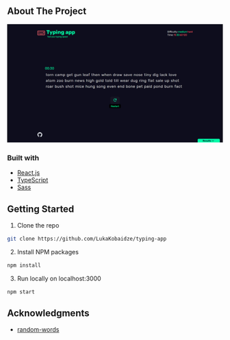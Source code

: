 ## About The Project

![Project image](screenshot.jpg)

### Built with

- [React.js](https://reactjs.org/)
- [TypeScript](https://www.typescriptlang.org/)
- [Sass](https://sass-lang.com/)

## Getting Started

1. Clone the repo
```sh
git clone https://github.com/LukaKobaidze/typing-app
```
2. Install NPM packages
```sh
npm install
```
3. Run locally on localhost:3000
```sh
npm start
```

## Acknowledgments

- [random-words](https://github.com/apostrophecms/random-words)
